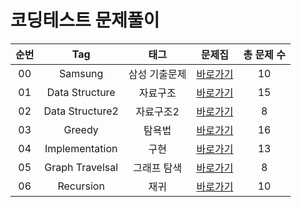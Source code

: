 # 코딩테스트 문제풀이  

| 순번 | Tag                          | 태그                | 문제집    | 총 문제 수 |
| :--: | :--------------------------: | :-----------------: | :------:  |:------: |
| 00 | Samsung | 삼성 기출문제 | [바로가기](./Samsung) | 10 |
| 01 | Data Structure | 자료구조 | [바로가기](./DataStructure) | 15 |
| 02 | Data Structure2 | 자료구조2 | [바로가기](./DataStructure2) | 8 |
| 03 | Greedy | 탐욕법 | [바로가기](./Greedy) | 16 |
| 04 | Implementation | 구현 | [바로가기](./Implementation) | 13 |
| 05 | Graph Travelsal | 그래프 탐색 | [바로가기](./GraphTraversal) | 8 |
| 06 | Recursion | 재귀 | [바로가기](./Recursion) | 10 |
